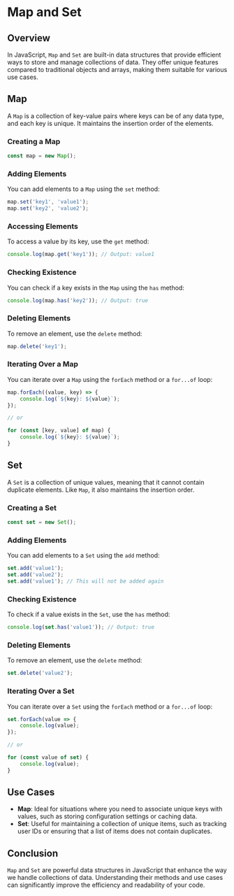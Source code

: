 # Map and Set

## Overview

In JavaScript, `Map` and `Set` are built-in data structures that provide efficient ways to store and manage collections of data. They offer unique features compared to traditional objects and arrays, making them suitable for various use cases.

## Map

A `Map` is a collection of key-value pairs where keys can be of any data type, and each key is unique. It maintains the insertion order of the elements.

### Creating a Map

```javascript
const map = new Map();
```

### Adding Elements

You can add elements to a `Map` using the `set` method:

```javascript
map.set('key1', 'value1');
map.set('key2', 'value2');
```

### Accessing Elements

To access a value by its key, use the `get` method:

```javascript
console.log(map.get('key1')); // Output: value1
```

### Checking Existence

You can check if a key exists in the `Map` using the `has` method:

```javascript
console.log(map.has('key2')); // Output: true
```

### Deleting Elements

To remove an element, use the `delete` method:

```javascript
map.delete('key1');
```

### Iterating Over a Map

You can iterate over a `Map` using the `forEach` method or a `for...of` loop:

```javascript
map.forEach((value, key) => {
    console.log(`${key}: ${value}`);
});

// or

for (const [key, value] of map) {
    console.log(`${key}: ${value}`);
}
```

## Set

A `Set` is a collection of unique values, meaning that it cannot contain duplicate elements. Like `Map`, it also maintains the insertion order.

### Creating a Set

```javascript
const set = new Set();
```

### Adding Elements

You can add elements to a `Set` using the `add` method:

```javascript
set.add('value1');
set.add('value2');
set.add('value1'); // This will not be added again
```

### Checking Existence

To check if a value exists in the `Set`, use the `has` method:

```javascript
console.log(set.has('value1')); // Output: true
```

### Deleting Elements

To remove an element, use the `delete` method:

```javascript
set.delete('value2');
```

### Iterating Over a Set

You can iterate over a `Set` using the `forEach` method or a `for...of` loop:

```javascript
set.forEach(value => {
    console.log(value);
});

// or

for (const value of set) {
    console.log(value);
}
```

## Use Cases

- **Map**: Ideal for situations where you need to associate unique keys with values, such as storing configuration settings or caching data.
- **Set**: Useful for maintaining a collection of unique items, such as tracking user IDs or ensuring that a list of items does not contain duplicates.

## Conclusion

`Map` and `Set` are powerful data structures in JavaScript that enhance the way we handle collections of data. Understanding their methods and use cases can significantly improve the efficiency and readability of your code.